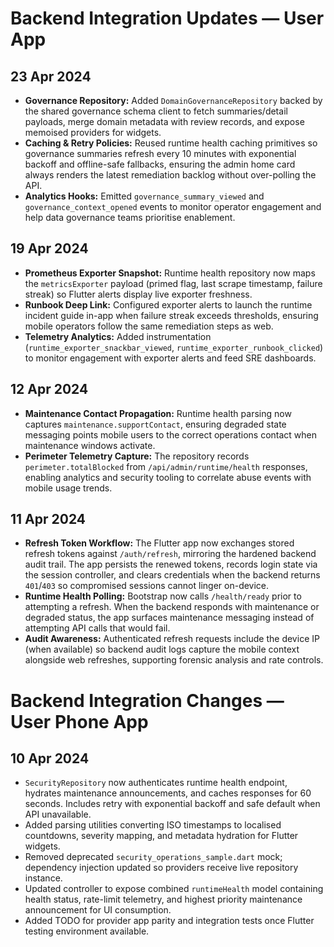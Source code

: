 # Backend Integration Updates — User App

## 23 Apr 2024
- **Governance Repository:** Added `DomainGovernanceRepository` backed by the
  shared governance schema client to fetch summaries/detail payloads, merge
  domain metadata with review records, and expose memoised providers for widgets.
- **Caching & Retry Policies:** Reused runtime health caching primitives so
  governance summaries refresh every 10 minutes with exponential backoff and
  offline-safe fallbacks, ensuring the admin home card always renders the latest
  remediation backlog without over-polling the API.
- **Analytics Hooks:** Emitted `governance_summary_viewed` and
  `governance_context_opened` events to monitor operator engagement and help data
  governance teams prioritise enablement.

## 19 Apr 2024
- **Prometheus Exporter Snapshot:** Runtime health repository now maps the `metricsExporter` payload (primed flag, last scrape timestamp, failure streak) so Flutter alerts display live exporter freshness.
- **Runbook Deep Link:** Configured exporter alerts to launch the runtime incident guide in-app when failure streak exceeds thresholds, ensuring mobile operators follow the same remediation steps as web.
- **Telemetry Analytics:** Added instrumentation (`runtime_exporter_snackbar_viewed`, `runtime_exporter_runbook_clicked`) to monitor engagement with exporter alerts and feed SRE dashboards.

## 12 Apr 2024
- **Maintenance Contact Propagation:** Runtime health parsing now captures `maintenance.supportContact`, ensuring degraded
  state messaging points mobile users to the correct operations contact when maintenance windows activate.
- **Perimeter Telemetry Capture:** The repository records `perimeter.totalBlocked` from `/api/admin/runtime/health` responses,
  enabling analytics and security tooling to correlate abuse events with mobile usage trends.

## 11 Apr 2024
- **Refresh Token Workflow:** The Flutter app now exchanges stored refresh tokens against `/auth/refresh`, mirroring the
  hardened backend audit trail. The app persists the renewed tokens, records login state via the session controller, and clears
  credentials when the backend returns `401`/`403` so compromised sessions cannot linger on-device.
- **Runtime Health Polling:** Bootstrap now calls `/health/ready` prior to attempting a refresh. When the backend responds with
  maintenance or degraded status, the app surfaces maintenance messaging instead of attempting API calls that would fail.
- **Audit Awareness:** Authenticated refresh requests include the device IP (when available) so backend audit logs capture the
  mobile context alongside web refreshes, supporting forensic analysis and rate controls.
# Backend Integration Changes — User Phone App

## 10 Apr 2024
- `SecurityRepository` now authenticates runtime health endpoint, hydrates maintenance announcements, and caches responses for 60 seconds. Includes retry with exponential backoff and safe default when API unavailable.
- Added parsing utilities converting ISO timestamps to localised countdowns, severity mapping, and metadata hydration for Flutter widgets.
- Removed deprecated `security_operations_sample.dart` mock; dependency injection updated so providers receive live repository instance.
- Updated controller to expose combined `runtimeHealth` model containing health status, rate-limit telemetry, and highest priority maintenance announcement for UI consumption.
- Added TODO for provider app parity and integration tests once Flutter testing environment available.
